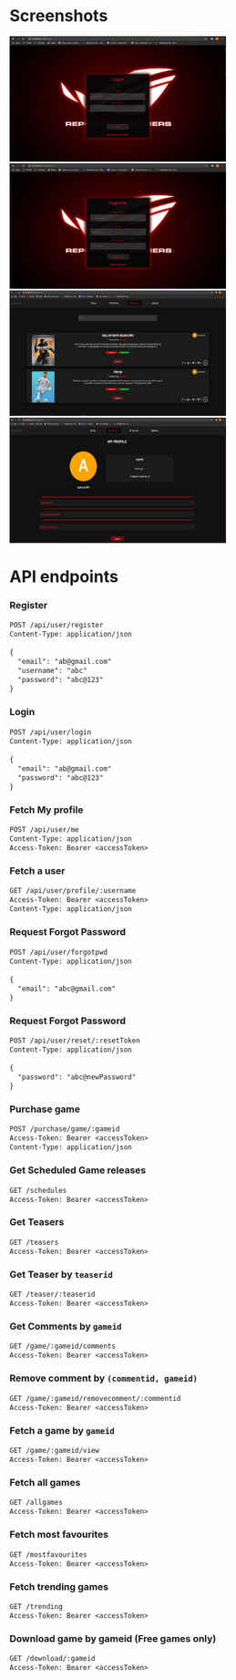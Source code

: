 


# Screenshots

<img src="/screenshots/login.JPG" alt="login" width="380px" height="220px" />
<img src="/screenshots/register.JPG" alt="register" width="380px" height="220px" />
<img src="/screenshots/allgames.JPG" alt="allgames" width="380px" height="220px" />
<img src="/screenshots/myprofile.JPG" alt="myprofile" width="380px" height="220px" />

# API endpoints


### Register

```
POST /api/user/register
Content-Type: application/json

{
  "email": "ab@gmail.com"
  "username": "abc"
  "password": "abc@123"
}
```

### Login

```
POST /api/user/login
Content-Type: application/json

{
  "email": "ab@gmail.com"
  "password": "abc@123"
}
```

### Fetch My profile

```
POST /api/user/me
Content-Type: application/json
Access-Token: Bearer <accessToken>
```

### Fetch a user

```
GET /api/user/profile/:username
Access-Token: Bearer <accessToken>
Content-Type: application/json
```

### Request Forgot Password

```
POST /api/user/forgotpwd 
Content-Type: application/json

{
  "email": "abc@gmail.com"
}
```

### Request Forgot Password

```
POST /api/user/reset/:resetToken 
Content-Type: application/json

{
  "password": "abc@newPassword"
}
```

### Purchase game

```
POST /purchase/game/:gameid 
Access-Token: Bearer <accessToken>
Content-Type: application/json
```

### Get Scheduled Game releases

```
GET /schedules
Access-Token: Bearer <accessToken>
 ```
 
### Get Teasers

```
GET /teasers
Access-Token: Bearer <accessToken>
 ```
 
### Get Teaser by `teaserid`

```
GET /teaser/:teaserid
Access-Token: Bearer <accessToken>
 ```
 
### Get Comments by `gameid`

```
GET /game/:gameid/comments
Access-Token: Bearer <accessToken>
 ```
 
### Remove comment by `(commentid, gameid)`

```
GET /game/:gameid/removecomment/:commentid
Access-Token: Bearer <accessToken>
 ```
 
### Fetch a game by `gameid`

```
GET /game/:gameid/view
Access-Token: Bearer <accessToken>
 ```
 
### Fetch all games

```
GET /allgames
Access-Token: Bearer <accessToken>
 ```
 
### Fetch most favourites

```
GET /mostfavourites
Access-Token: Bearer <accessToken>
 ```
 
### Fetch trending games

```
GET /trending
Access-Token: Bearer <accessToken>
 ```
 
### Download game by gameid (Free games only)

```
GET /download/:gameid
Access-Token: Bearer <accessToken>
 ```
